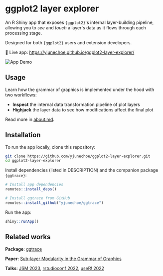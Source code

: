 # ggplot2 layer explorer

An R Shiny app that exposes `{ggplot2}`'s internal layer-building pipeline, allowing you to _see_ and _touch_ a layer's data as it flows through each processing stage.

Designed for both `{ggplot2}` users and extension developers.

🚀 Live app: <https://yjunechoe.github.io/ggplot2-layer-explorer/>

![App Demo](app_demo.gif)

## Usage

Learn how the grammar of graphics is implemented under the hood with two workflows:
- **Inspect** the internal data transformation pipeline of plot layers
- **Highjack** the layer data to see how modifications affect the final plot

Read more in [about.md](about.md).

## Installation

To run the app locally, clone this repository:

```bash
git clone https://github.com/yjunechoe/ggplot2-layer-explorer.git
cd ggplot2-layer-explorer
```

Install dependencies (listed in DESCRIPTION) and the companion package `{ggtrace}`:

```r
# Install app dependencies
remotes::install_deps()

# Install ggtrace from GitHub
remotes::install_github("yjunechoe/ggtrace")
```

Run the app:

```r
shiny::runApp()
```

## Related works

**Package**: [ggtrace](https://yjunechoe.github.io/ggtrace/)

**Paper**: [Sub-layer Modularity in the Grammar of Graphics](https://yjunechoe.github.io/static/papers/Choe_2022_SublayerGG.pdf)

**Talks**: [JSM 2023](https://youtu.be/613Q0j6Kjm0?feature=shared), [rstudioconf 2022](https://www.youtube.com/watch?v=dUBnitXf5mk&list=PL9HYL-VRX0oTOwqzVtL_q5T8MNrzn0mdH&index=38), [useR! 2022](https://www.youtube.com/watch?v=2JX8zu4QxMg&t=2959s)
